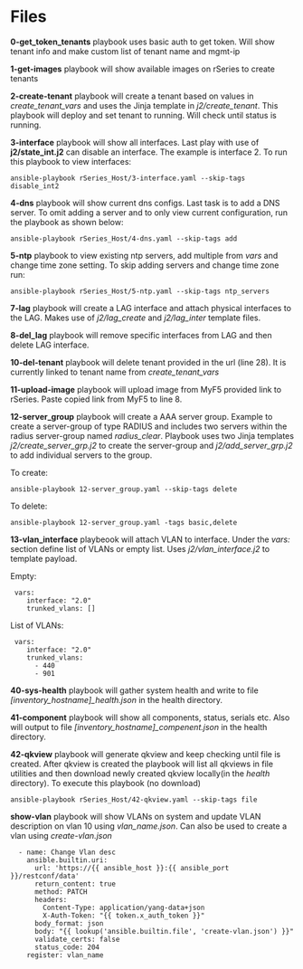 # Files 

**0-get_token_tenants** playbook uses basic auth to get token. Will show tenant info and make custom list of tenant name and mgmt-ip

**1-get-images** playbook will show available images on rSeries to create tenants 

**2-create-tenant** playbook will create a tenant based on values in *create_tenant_vars* and uses the Jinja template in *j2/create_tenant*. This playbook will deploy and set tenant to running. Will check until status is running.

**3-interface** playbook will show all interfaces. Last play with use of **j2/state_int.j2** can disable an interface. The example is interface 2. To run this playbook to view interfaces:
```
ansible-playbook rSeries_Host/3-interface.yaml --skip-tags disable_int2
```

**4-dns** playbook will show current dns configs. Last task is to add a DNS server. To omit adding a server and to only view current configuration, run the playbook as shown below:
```
ansible-playbook rSeries_Host/4-dns.yaml --skip-tags add
```
**5-ntp** playbook to view existing ntp servers, add multiple from *vars* and change time zone setting. To skip adding servers and change time zone run:
```
ansible-playbook rSeries_Host/5-ntp.yaml --skip-tags ntp_servers
```
**7-lag** playbook will create a LAG interface and attach physical interfaces to the LAG. Makes use of *j2/lag_create* and *j2/lag_inter* template files.

**8-del_lag** playbook will remove specific interfaces from LAG and then delete LAG interface.

**10-del-tenant** playbook will delete tenant provided in the url (line 28). It is currently linked to tenant name from *create_tenant_vars*

**11-upload-image** playbook will upload image from MyF5 provided link to rSeries. Paste copied link from MyF5 to line 8.

**12-server_group** playbook will create a AAA server group. Example to create a server-group of type RADIUS and includes two servers within the radius server-group named *radius_clear*. Playbook uses two Jinja templates *j2/create_server_grp.j2* to create the server-group and *j2/add_server_grp.j2* to add individual servers to the group.

To create:
```
ansible-playbook 12-server_group.yaml --skip-tags delete
```

To delete:
```
ansible-playbook 12-server_group.yaml -tags basic,delete
```

**13-vlan_interface** playbeook will attach VLAN to interface. Under the *vars:* section define list of VLANs or empty list. Uses *j2/vlan_interface.j2* to template payload.

Empty:
```
 vars:
    interface: "2.0"
    trunked_vlans: []
```
List of VLANs:
```
 vars:
    interface: "2.0"
    trunked_vlans:
      - 440
      - 901
```
**40-sys-health** playbook will gather system health and write to file *[inventory_hostname]_health.json* in the health directory.

**41-component** playbook will show all components, status, serials etc. Also will output to file *[inventory_hostname]_compenent.json* in the health directory. 

**42-qkview** playbook will generate qkview and keep checking until file is created. After qkview is created the playbook will list all qkviews in file utilities and then download newly created qkview locally(in the *health* directory). To execute this playbook (no download)
```
ansible-playbook rSeries_Host/42-qkview.yaml --skip-tags file
```

**show-vlan** playbook will show VLANs on system and update VLAN description on vlan 10 using *vlan_name.json*. Can also be used to create a vlan using *create-vlan.json*

```
  - name: Change Vlan desc 
    ansible.builtin.uri:
      url: 'https://{{ ansible_host }}:{{ ansible_port }}/restconf/data'
      return_content: true 
      method: PATCH 
      headers:
        Content-Type: application/yang-data+json
        X-Auth-Token: "{{ token.x_auth_token }}"
      body_format: json
      body: "{{ lookup('ansible.builtin.file', 'create-vlan.json') }}"
      validate_certs: false
      status_code: 204
    register: vlan_name
 ```